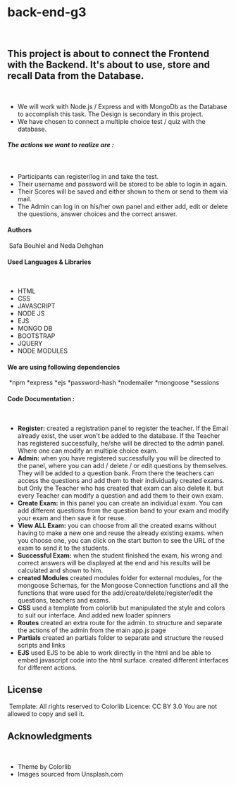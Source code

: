 # back-end-g3
​
## This project is about to connect the Frontend with the Backend. It's about to use, store and recall Data from the Database.
​
​
- We will work with Node.js / Express and with MongoDb as the Database to accomplish this task. The Design is secondary in this project.
​
- We have chosen to connect a multiple choice test / quiz with the database. 
​
##### The actions we want to realize are : 
​
- Participants can register/log in and take the test. 
- Their username and password will be stored to be able to login in again.
- Their Scores will be saved and either shown to them or send to them via mail.
- The Admin can log in on his/her own panel and either add, edit or delete the questions, answer choices and the correct answer. 
​
#### Authors
​
Safa Bouhlel
    and 
Neda Dehghan 
​
#### Used Languages & Libraries 
​
* HTML
* CSS
* JAVASCRIPT
* NODE JS
* EJS
* MONGO DB
* BOOTSTRAP
* JQUERY
* NODE MODULES
​
​
#### We are using following dependencies
​
*npm 
*express
*ejs
*password-hash
*nodemailer
*mongoose
*sessions
​
#### Code Documentation :
​
​
- **Register:**  created a registration panel to register the teacher. If the Email already exist, the user won't be added to the database. If the Teacher has registered successfully, he/she will be directed to the admin panel. Where one can modify an multiple choice exam.
​
 - **Admin:** when you have registered successfully you will be directed to the panel, where you can add / delete / or edit questions by themselves. They will be added to a question bank. From there the teachers can access the questions and add them to their individually created exams. but Only the Teacher who has created that exam can also delete it. but every Teacher can modify a question and add them to their own exam. 
​
 - **Create Exam:** in this panel you can create an individual exam. You can add different questions from the question band to your exam and modify your exam and then save it for reuse. 
​
 - **View ALL Exam:** you can choose from all the created exams without having to make a new one and reuse the already existing exams. when you choose one, you can click on the start button to see the URL of the exam to send it to the students. 
​
 - **Successful Exam:** when the student finished the exam, his wrong and correct answers will be displayed at the end and his results will be calculated and shown to him. 
​
- **created Modules** 
created modules folder for external modules, for the mongoose Schemas, for the Mongoose Connection functions and all the functions that were used for the add/create/delete/register/edit the questions, teachers and exams.
​
- **CSS**
used a template from colorlib but manipulated the style and colors to suit our interface. 
And added new loader spinners
​
- **Routes**
created an extra route for the admin. to structure and separate the actions of the admin from the main app.js page 
​
- **Partials** 
created an partials folder to separate and structure the reused scripts and links
​
- **EJS** 
used EJS to be able to work directly in the html and be able to embed javascript code into the html surface. 
created different interfaces for different actions. 
​
​
## License
​
Template:
All rights reserved to Colorlib
Licence: CC BY 3.0
You are not allowed to copy and sell it.
​
​
## Acknowledgments
​
- Theme by Colorlib
- Images sourced from Unsplash.com

